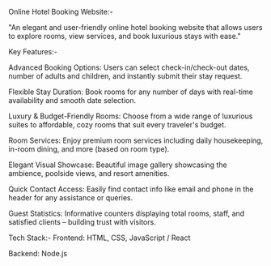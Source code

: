 Online Hotel Booking Website:-


"An elegant and user-friendly online hotel booking website that allows users to explore rooms, view services, and book luxurious stays with ease."

Key Features:-


Advanced Booking Options: Users can select check-in/check-out dates, number of adults and children, and instantly submit their stay request.


Flexible Stay Duration: Book rooms for any number of days with real-time availability and smooth date selection.


Luxury & Budget-Friendly Rooms: Choose from a wide range of luxurious suites to affordable, cozy rooms that suit every traveler's budget.


Room Services: Enjoy premium room services including daily housekeeping, in-room dining, and more (based on room type).


Elegant Visual Showcase: Beautiful image gallery showcasing the ambience, poolside views, and resort amenities.


Quick Contact Access: Easily find contact info like email and phone in the header for any assistance or queries.


Guest Statistics: Informative counters displaying total rooms, staff, and satisfied clients – building trust with visitors.

Tech Stack:-
Frontend: HTML, CSS, JavaScript / React 


Backend: Node.js 
